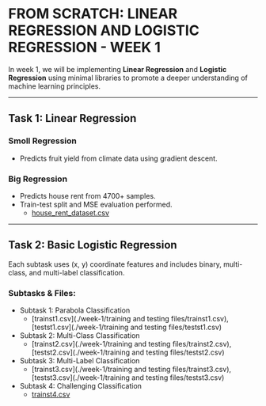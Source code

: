 # FROM SCRATCH: LINEAR REGRESSION AND LOGISTIC REGRESSION - WEEK 1

In week 1, we will be implementing **Linear Regression** and **Logistic Regression** using minimal libraries to promote a deeper understanding of machine learning principles.

---

## Task 1: Linear Regression

### Smoll Regression
- Predicts fruit yield from climate data using gradient descent. 
### Big Regression
- Predicts house rent from 4700+ samples.  
- Train-test split and MSE evaluation performed.   
  - [house_rent_dataset.csv](./training%20and%20testing%20files/house_rent_dataset.csv)
---

## Task 2: Basic Logistic Regression

Each subtask uses (x, y) coordinate features and includes binary, multi-class, and multi-label classification.

### Subtasks & Files:
- Subtask 1: Parabola Classification  
  - [trainst1.csv](./week-1/training and testing files/trainst1.csv), [testst1.csv](./week-1/training and testing files/testst1.csv)
- Subtask 2: Multi-Class Classification  
  - [trainst2.csv](./week-1/training and testing files/trainst2.csv), [testst2.csv](./week-1/training and testing files/testst2.csv)
- Subtask 3: Multi-Label Classification  
  - [trainst3.csv](./week-1/training and testing files/trainst3.csv), [testst3.csv](./week-1/training and testing files/testst3.csv)
- Subtask 4: Challenging Classification  
  - [trainst4.csv](./wee)
